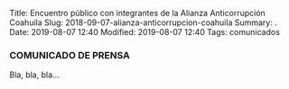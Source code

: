 Title: Encuentro público con integrantes de la Alianza Anticorrupción Coahuila
Slug: 2018-09-07-alianza-anticorrupcion-coahuila
Summary: .
Date: 2019-08-07 12:40
Modified: 2019-08-07 12:40
Tags: comunicados


### COMUNICADO DE PRENSA

Bla, bla, bla...
